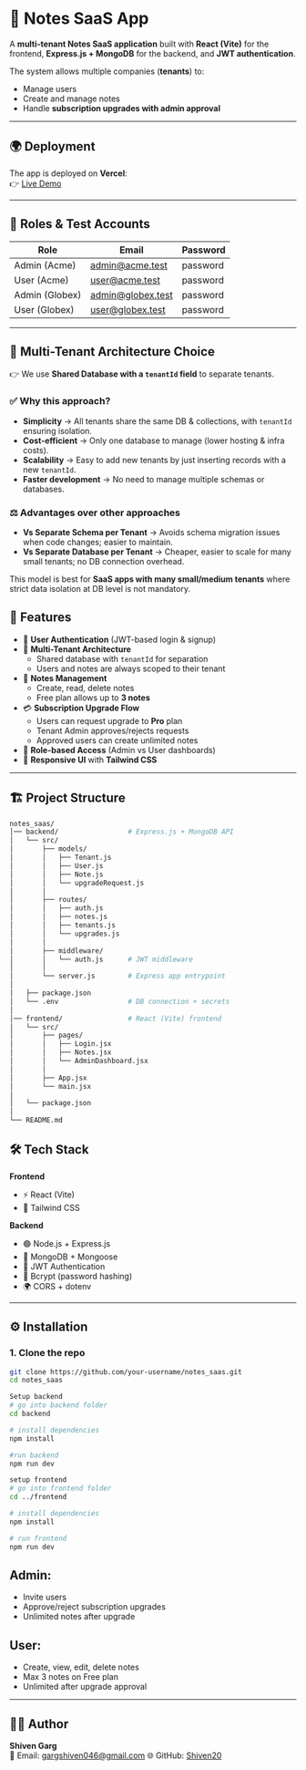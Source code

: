 # 📒 Notes SaaS App

A **multi-tenant Notes SaaS application** built with **React (Vite)** for the frontend, **Express.js + MongoDB** for the backend, and **JWT authentication**.  

The system allows multiple companies (**tenants**) to:  
- Manage users  
- Create and manage notes  
- Handle **subscription upgrades with admin approval**  

---

## 🌍 Deployment

The app is deployed on **Vercel**:  
👉 [Live Demo](https://notes-saas-c9ag2cd4i-shiven2.vercel.app/)

---

## 👥 Roles & Test Accounts

| Role            | Email                  | Password  |
|-----------------|------------------------|-----------|
| Admin (Acme)    | admin@acme.test        | password  |
| User (Acme)     | user@acme.test         | password  |
| Admin (Globex)  | admin@globex.test      | password  |
| User (Globex)   | user@globex.test       | password  |

---
## 🏢 Multi-Tenant Architecture Choice

👉 We use **Shared Database with a `tenantId` field** to separate tenants.

### ✅ Why this approach?
- **Simplicity** → All tenants share the same DB & collections, with `tenantId` ensuring isolation.  
- **Cost-efficient** → Only one database to manage (lower hosting & infra costs).  
- **Scalability** → Easy to add new tenants by just inserting records with a new `tenantId`.  
- **Faster development** → No need to manage multiple schemas or databases.  

### ⚖️ Advantages over other approaches
- **Vs Separate Schema per Tenant** → Avoids schema migration issues when code changes; easier to maintain.  
- **Vs Separate Database per Tenant** → Cheaper, easier to scale for many small tenants; no DB connection overhead.  

This model is best for **SaaS apps with many small/medium tenants** where strict data isolation at DB level is not mandatory.


## 🚀 Features

- 🔑 **User Authentication** (JWT-based login & signup)  
- 🏢 **Multi-Tenant Architecture**  
  - Shared database with `tenantId` for separation  
  - Users and notes are always scoped to their tenant  
- 📝 **Notes Management**  
  - Create, read, delete notes  
  - Free plan allows up to **3 notes**  
- 💳 **Subscription Upgrade Flow**  
  - Users can request upgrade to **Pro** plan  
  - Tenant Admin approves/rejects requests  
  - Approved users can create unlimited notes  
- 🔐 **Role-based Access** (Admin vs User dashboards)  
- 🎨 **Responsive UI** with **Tailwind CSS**  

---

## 🏗️ Project Structure

```bash
notes_saas/
│── backend/                 # Express.js + MongoDB API
│   └── src/
│       ├── models/          
│       │   ├── Tenant.js
│       │   ├── User.js
│       │   ├── Note.js
│       │   └── upgradeRequest.js
│       │
│       ├── routes/          
│       │   ├── auth.js
│       │   ├── notes.js
│       │   ├── tenants.js
│       │   └── upgrades.js
│       │
│       ├── middleware/
│       │   └── auth.js      # JWT middleware
│       │
│       └── server.js        # Express app entrypoint
│
│   ├── package.json
│   └── .env                 # DB connection + secrets
│
│── frontend/                # React (Vite) frontend
│   └── src/
│       ├── pages/
│       │   ├── Login.jsx
│       │   ├── Notes.jsx
│       │   └── AdminDashboard.jsx
│       │
│       ├── App.jsx
│       └── main.jsx
│
│   └── package.json
│
└── README.md

```

## 🛠️ Tech Stack

**Frontend**  
- ⚡ React (Vite)  
- 🎨 Tailwind CSS  

**Backend**  
- 🟢 Node.js + Express.js  
- 🍃 MongoDB + Mongoose  
- 🔑 JWT Authentication  
- 🔐 Bcrypt (password hashing)  
- 🌍 CORS + dotenv  

---

## ⚙️ Installation

### 1. Clone the repo
```bash
git clone https://github.com/your-username/notes_saas.git
cd notes_saas

Setup backend
# go into backend folder
cd backend

# install dependencies
npm install

#run backend
npm run dev

setup frontend
# go into frontend folder
cd ../frontend

# install dependencies
npm install

# run frontend
npm run dev
```



## Admin:
  - Invite users
  - Approve/reject subscription upgrades
  - Unlimited notes after upgrade

## User:
  - Create, view, edit, delete notes
  - Max 3 notes on Free plan
  - Unlimited after upgrade approval

---

## 👨‍💻 Author

**Shiven Garg**  
📧 Email: gargshiven046@gmail.com 
🌐 GitHub: [Shiven20](https://github.com/Shiven20)  
